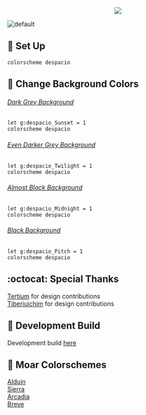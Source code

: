 <p align="center">
<img src="https://user-images.githubusercontent.com/11221489/46832953-44d07e80-cd5c-11e8-8968-82f16f5a5b8f.png"/>
</p>

![default](https://user-images.githubusercontent.com/11221489/46832443-e22ab300-cd5a-11e8-86e9-92b365f838e0.png)


:space_invader: Set Up
------
```vimL
colorscheme despacio
```

:milky_way: Change Background Colors
------

###### [Dark Grey Background]()
```
let g:despacio_Sunset = 1
colorscheme despacio
```

###### [Even Darker Grey Background]()
```
let g:despacio_Twilight = 1
colorscheme despacio
```

###### [Almost Black Background]()
```
let g:despacio_Midnight = 1
colorscheme despacio
```

###### [Black Background]()
```
let g:despacio_Pitch = 1
colorscheme despacio
```


:octocat: Special Thanks 
-----------------
[Tertium](https://github.com/tertium) for design contributions<br>
[Tiberiuichim](https://github.com/tiberiuichim) for design contributions<br>


:crescent_moon: Development Build
----------------------------
Development build [here](https://github.com/AlessandroYorba/Despacio/tree/nightly)


:octopus: Moar Colorschemes
-------
[Alduin](https://github.com/AlessandroYorba/Alduin)<br>
[Sierra](https://github.com/AlessandroYorba/Sierra)<br>
[Arcadia](https://github.com/AlessandroYorba/Arcadia)<br>
[Breve](https://github.com/AlessandroYorba/Breve)<br>
